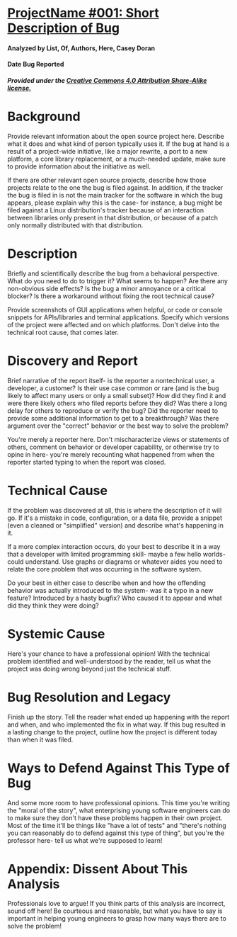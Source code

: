 # [ProjectName #001: Short Description of Bug](http://link-to-external-tracker.example.com/001)
#### Analyzed by List, Of, Authors, Here, Casey Doran
#### Date Bug Reported
##### Provided under the [Creative Commons 4.0 Attribution Share-Alike license.](https://creativecommons.org/licenses/by-sa/4.0/)

# Background
Provide relevant information about the open source project here. Describe what it does and what kind of person typically uses it. If the bug at hand is a result of a project-wide initiative, like a major rewrite, a port to a new platform, a core library replacement, or a much-needed update, make sure to provide information about the initiative as well.

If there are other relevant open source projects, describe how those projects relate to the one the bug is filed against. In addition, if the tracker the bug is filed in is not the main tracker for the software in which the bug appears, please explain why this is the case- for instance, a bug might be filed against a Linux distribution's tracker because of an interaction between libraries only present in that distribution, or because of a patch only normally distributed with that distribution.

# Description
Briefly and scientifically describe the bug from a behavioral perspective. What do you need to do to trigger it? What seems to happen? Are there any non-obvious side effects? Is the bug a minor annoyance or a critical blocker? Is there a workaround without fixing the root technical cause?

Provide screenshots of GUI applications when helpful, or code or console snippets for APIs/libraries and terminal applications. Specify which versions of the project were affected and on which platforms. Don't delve into the technical root cause, that comes later.

# Discovery and Report
Brief narrative of the report itself- is the reporter a nontechnical user, a developer, a customer? Is their use case common or rare (and is the bug likely to affect many users or only a small subset)? How did they find it and were there likely others who filed reports before they did? Was there a long delay for others to reproduce or verify the bug? Did the reporter need to provide some additional information to get to a breakthrough? Was there argument over the "correct" behavior or the best way to solve the problem?

You're merely a reporter here. Don't mischaracterize views or statements of others, comment on behavior or developer capability, or otherwise try to opine in here- you're merely recounting what happened from when the reporter started typing to when the report was closed.

# Technical Cause
If the problem was discovered at all, this is where the description of it will go. If it's a mistake in code, configuration, or a data file, provide a snippet (even a cleaned or "simplified" version) and describe what's happening in it.

If a more complex interaction occurs, do your best to describe it in a way that a developer with limited programming skill- maybe a few hello worlds- could understand. Use graphs or diagrams or whatever aides you need to relate the core problem that was occurring in the software system.

Do your best in either case to describe when and how the offending behavior was actually introduced to the system- was it a typo in a new feature? Introduced by a hasty bugfix? Who caused it to appear and what did they think they were doing?

# Systemic Cause
Here's your chance to have a professional opinion! With the technical problem identified and well-understood by the reader, tell us what the project was doing wrong beyond just the technical stuff.

# Bug Resolution and Legacy
Finish up the story. Tell the reader what ended up happening with the report and when, and who implemented the fix in what way. If this bug resulted in a lasting change to the project, outline how the project is different today than when it was filed.

# Ways to Defend Against This Type of Bug
And some more room to have professional opinions. This time you're writing the "moral of the story", what enterprising young software engineers can do to make sure they don't have these problems happen in their own project. Most of the time it'll be things like "have a lot of tests" and "there's nothing you can reasonably do to defend against this type of thing", but you're the professor here- tell us what we're supposed to learn!

# Appendix: Dissent About This Analysis
Professionals love to argue! If you think parts of this analysis are incorrect, sound off here! Be courteous and reasonable, but what you have to say is important in helping young engineers to grasp how many ways there are to solve the problem!
